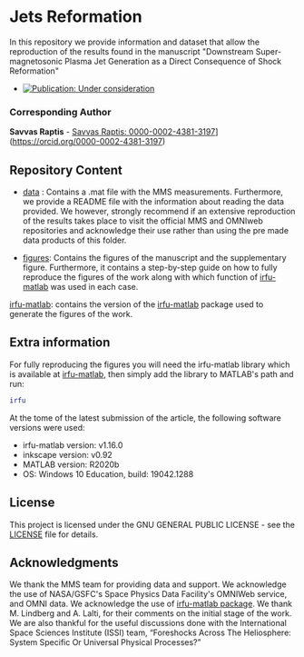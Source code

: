 # Jets Reformation
In this repository we provide information and dataset that allow the reproduction of the results found in the manuscript "Downstream Super-magnetosonic Plasma Jet Generation as a Direct Consequence of Shock Reformation"

- [![Publication: Under consideration](https://img.shields.io/badge/Publication-Under%20consideration-green?style=flat&logo=openaccess)](https://www.researchsquare.com/article/rs-711807/v1)

### Corresponding Author
**Savvas Raptis**  - [Savvas Raptis: 0000-0002-4381-3197](https://img.shields.io/badge/Savvas%20Raptis-0000--0002--4381--3197-green?style=flat&logo=orcid)](https://orcid.org/0000-0002-4381-3197)

## Repository Content
* [data](data) : Contains a .mat file with the MMS measurements. Furthermore, we provide a README file with the information about reading the data provided. We however, strongly recommend if an extensive reproduction of the results takes place to visit the official MMS and OMNIweb repositories and acknowledge their use rather than using the pre made data products of this folder.

* [figures](figures): Contains the figures of the manuscript and the supplementary figure. Furthermore, it contains a step-by-step guide on how to fully reproduce the figures of the work along with which function of [irfu-matlab](https://github.com/irfu/irfu-matlab) was used in each case.

[irfu-matlab](irfu-matlab): contains the version of the [irfu-matlab](https://github.com/irfu/irfu-matlab) package used to generate the figures of the work.

## Extra information

For fully reproducing the figures you will need the irfu-matlab library which is available at [irfu-matlab](https://github.com/irfu/irfu-matlab), then simply add the library to MATLAB's path and run:

```matlab
irfu
```
At the tome of the latest submission of the article, the following software versions were used:

* irfu-matlab version:  v1.16.0
* inkscape version:  v0.92
* MATLAB version: R2020b
* OS: Windows 10 Education, build: 19042.1288

## License

This project is licensed under the GNU GENERAL PUBLIC LICENSE  - see the [LICENSE](LICENSE) file for details.

## Acknowledgments

We thank the MMS team for providing data and support. We acknowledge the use of NASA/GSFC's Space Physics Data Facility's OMNIWeb service, and OMNI data. We acknowledge the use of [irfu-matlab package](https://github.com/irfu). We thank M. Lindberg and A. Lalti, for their comments on the initial stage of the work. We are also thankful for the useful discussions done with the International Space Sciences Institute (ISSI) team, “Foreshocks Across The Heliosphere: System Specific Or Universal Physical Processes?”
